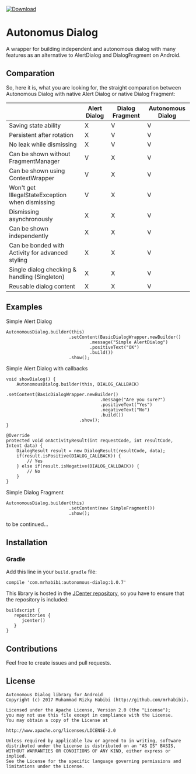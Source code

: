 [ ![Download](https://api.bintray.com/packages/mrhabibi/maven/autonomous-dialog/images/download.svg) ](https://bintray.com/mrhabibi/maven/autonomous-dialog/_latestVersion)

# Autonomus Dialog
A wrapper for building independent and autonomous dialog with many features as an alternative to AlertDialog and DialogFragment on Android.

## Comparation

So, here it is, what you are looking for, the straight comparation between Autonomous Dialog with native Alert Dialog or native Dialog Fragment:

|                                                  | Alert Dialog | Dialog Fragment | Autonomous Dialog |
|--------------------------------------------------|--------------|-----------------|-------------------|
| Saving state ability                             |       X      |        V        |         V         |
| Persistent after rotation                        |       X      |        V        |         V         |
| No leak while dismissing                         |       X      |        V        |         V         |
| Can be shown without FragmentManager             |       V      |        X        |         V         |
| Can be shown using ContextWrapper                |       V      |        X        |         V         |
| Won't get IllegalStateException when dismissing  |       V      |        X        |         V         |
| Dismissing asynchronously                        |       X      |        X        |         V         |
| Can be shown independently                       |       X      |        X        |         V         |
| Can be bonded with Activity for advanced styling |       X      |        X        |         V         |
| Single dialog checking & handling (Singleton)    |       X      |        X        |         V         |
| Reusable dialog content                          |       X      |        X        |         V         |

## Examples

Simple Alert Dialog

```
AutonomousDialog.builder(this)
                        .setContent(BasicDialogWrapper.newBuilder()
                                .message("Simple AlertDialog")
                                .positiveText("OK")
                                .build())
                        .show();
```

Simple Alert Dialog with callbacks

```
void showDialog() {
    AutonomousDialog.builder(this, DIALOG_CALLBACK)
                            .setContent(BasicDialogWrapper.newBuilder()
                                    .message("Are you sure?")
                                    .positiveText("Yes")
                                    .negativeText("No")
                                    .build())
                            .show();
}
    
@Override
protected void onActivityResult(int requestCode, int resultCode, Intent data) {
    DialogResult result = new DialogResult(resultCode, data);
    if(result.isPositive(DIALOG_CALLBACK)) {
        // Yes
    } else if(result.isNegative(DIALOG_CALLBACK)) {
        // No
    }
}
```

Simple Dialog Fragment

```
AutonomousDialog.builder(this)
                        .setContent(new SimpleFragment())
                        .show();
```

to be continued...

## Installation

### Gradle

Add this line in your `build.gradle` file:

```
compile 'com.mrhabibi:autonomous-dialog:1.0.7'
```

This library is hosted in the [JCenter repository](https://bintray.com/mrhabibi/maven), so you have to ensure that the repository is included:

```
buildscript {
   repositories {
      jcenter()
   }
}
```

## Contributions

Feel free to create issues and pull requests.

## License

```
Autonomous Dialog library for Android
Copyright (c) 2017 Muhammad Rizky Habibi (http://github.com/mrhabibi).

Licensed under the Apache License, Version 2.0 (the "License");
you may not use this file except in compliance with the License.
You may obtain a copy of the License at

http://www.apache.org/licenses/LICENSE-2.0

Unless required by applicable law or agreed to in writing, software
distributed under the License is distributed on an "AS IS" BASIS,
WITHOUT WARRANTIES OR CONDITIONS OF ANY KIND, either express or implied.
See the License for the specific language governing permissions and
limitations under the License.
```
